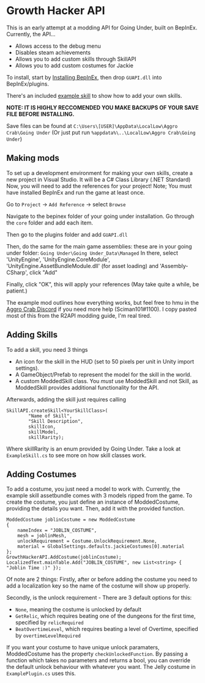# Growth Hacker API

This is an early attempt at a modding API for Going Under, built on BepInEx. Currently, the API...
- Allows access to the debug menu
- Disables steam achievements
- Allows you to add custom skills through SkillAPI
- Allows you to add custom costumes for Jackie

To install, start by [Installing BepInEx](https://bepinex.github.io/bepinex_docs/v5.0/articles/user_guide/installation.html), then drop `GUAPI.dll` into BepInEx/plugins.

There's an included [example skill](https://github.com/Sciman101/GUModding/blob/main/ExampleSkill/ExampleSkillPlugin.cs) to show how to add your own skills.

**NOTE: IT IS HIGHLY RECCOMENDED YOU MAKE BACKUPS OF YOUR SAVE FILE BEFORE INSTALLING.**

Save files can be found at `C:\Users\[USER]\AppData\LocalLow\Aggro Crab\Going Under` (Or just put run `%appdata%\..\LocalLow\Aggro Crab\Going Under`)

## Making mods
To set up a development environment for making your own skills, create a new project in Visual Studio. It will be a C# Class Library (.NET Standard)
Now, you will need to add the references for your project! Note; You must have installed BepInEx and run the game at least once.

Go to `Project` -> `Add Reference` -> select `Browse`

Navigate to the bepinex folder of your going under installation. Go through the `core` folder and add each item.

Then go to the plugins folder and add `GUAPI.dll`

Then, do the same for the main game assemblies: these are in your going under folder: `Going Under\Going Under_Data\Managed` In there, select 'UnityEngine', 'UnityEngine.CoreModule', 'UnityEngine.AssetBundleModule.dll' (for asset loading) and 'Assembly-CSharp', click "Add"

Finally, click "OK", this will apply your references (May take quite a while, be patient.)

The example mod outlines how everything works, but feel free to hmu in the [Aggro Crab Discord](https://discord.com/invite/aggrocrab) if you need more help (Sciman101#1100). I copy pasted most of this from the R2API modding guide, I'm real tired.

## Adding Skills
To add a skill, you need 3 things
- An icon for the skill in the HUD (set to 50 pixels per unit in Unity import settings).
- A GameObject/Prefab to represent the model for the skill in the world.
- A custom ModdedSkill class. You _must_ use ModdedSkill and not Skill, as ModdedSkill provides additional functionality for the API.

Afterwards, adding the skill just requires calling

    SkillAPI.createSkill<YourSkillClass>(
            "Name of Skill",
            "Skill Description",
            skillIcon,
            skillModel,
            skillRarity);

Where skillRarity is an enum provided by Going Under. Take a look at `ExampleSkill.cs` to see more on how skill classes work.

## Adding Costumes
To add a costume, you just need a model to work with. Currently, the example skill assetbundle comes with 3 models ripped from the game.
To create the costume, you just define an instance of ModdedCostume, providing the details you want. Then, add it with the provided function.

    ModdedCostume joblinCostume = new ModdedCostume
    {
        nameIndex = "JOBLIN_COSTUME",
        mesh = joblinMesh,
        unlockRequirement = Costume.UnlockRequirement.None,
        material = GlobalSettings.defaults.jackieCostumes[0].material
    };
    GrowthHackerAPI.AddCostume(joblinCostume);
    LocalizedText.mainTable.Add("JOBLIN_COSTUME", new List<string> { "Joblin Time :)" });

Of note are 2 things: Firstly, after or before adding the costume you need to add a localization key so the name of the costume will show up properly.  

Secondly, is the unlock requirement - There are 3 default options for this:
- `None`, meaning the costume is unlocked by default
- `GetRelic`, which requires beating one of the dungeons for the first time, specified by `relicRequired`
- `BeatOvertimeLevel`, which requires beating a level of Overtime, specified by `overtimeLevelRequired`

If you want your costume to have unique unlock paramaters, ModdedCostume has the property `checkUnlockedFunction`. By passing a function which takes no parameters and returns a bool, you can override the default unlock behaviour with whatever you want. The Jelly costume in `ExamplePlugin.cs` uses this.
